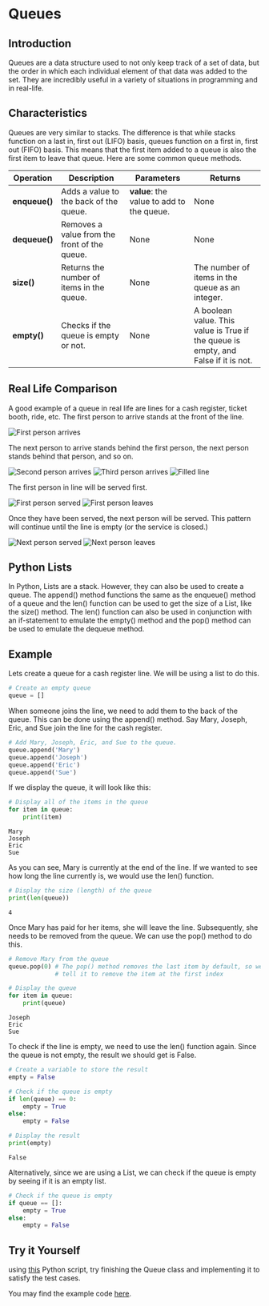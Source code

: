 # Queues

## Introduction

Queues are a data structure used to not only keep track of a set of data, but the order in which each individual element of that data was added to the set. They are incredibly useful in a variety of situations in programming and in real-life.

## Characteristics

Queues are very similar to stacks. The difference is that while stacks function on a last in, first out (LIFO) basis, queues function on a first in, first out (FIFO) basis. This means that the first item added to a queue is also the first item to leave that queue. Here are some common queue methods.

Operation | Description | Parameters | Returns
--------- | ----------- | ---------- | -------
**enqueue()** | Adds a value to the back of the queue. | **value**: the value to add to the queue. | None
**dequeue()** | Removes a value from the front of the queue. | None | None
**size()** | Returns the number of items in the queue. | None | The number of items in the queue as an integer.
**empty()** | Checks if the queue is empty or not. | None | A boolean value. This value is True if the queue is empty, and False if it is not.

## Real Life Comparison

A good example of a queue in real life are lines for a cash register, ticket booth, ride, etc. The first person to arrive stands at the front of the line.

![First person arrives](images\ex_img1.png)

The next person to arrive stands behind the first person, the next person stands behind that person, and so on. 

![Second person arrives](images\ex_img2.png)
![Third person arrives](images\ex_img3.png)
![Filled line](images\ex_img4.png)

The first person in line will be served first.

![First person served](images\ex_img5.png)
![First person leaves](images\ex_img6.png)

Once they have been served, the next person will be served. This pattern will continue until the line is empty (or the service is closed.)

![Next person served](images\ex_img7.png)
![Next person leaves](images\ex_img8.png)

## Python Lists

In Python, Lists are a stack. However, they can also be used to create a queue. The append() method functions the same as the enqueue() method of a queue and the len() function can be used to get the size of a List, like the size() method. The len() function can also be used in conjunction with an if-statement to emulate the empty() method and the pop() method can be used to emulate the dequeue method.

## Example

Lets create a queue for a cash register line. We will be using a list to do this.

```python
# Create an empty queue
queue = []
```

When someone joins the line, we need to add them to the back of the queue. This can be done using the append() method. Say Mary, Joseph, Eric, and Sue join the line for the cash register.

```python
# Add Mary, Joseph, Eric, and Sue to the queue.
queue.append('Mary')
queue.append('Joseph')
queue.append('Eric')
queue.append('Sue')
```

If we display the queue, it will look like this:

```python
# Display all of the items in the queue
for item in queue:
    print(item)
```
```
Mary
Joseph
Eric
Sue
```

As you can see, Mary is currently at the end of the line. If we wanted to see how long the line currently is, we would use the len() function.

```python
# Display the size (length) of the queue
print(len(queue))
```
```
4
```

Once Mary has paid for her items, she will leave the line. Subsequently, she needs to be removed from the queue. We can use the pop() method to do this.

```python
# Remove Mary from the queue
queue.pop(0) # The pop() method removes the last item by default, so we need to
             # tell it to remove the item at the first index

# Display the queue
for item in queue:
    print(queue)
```
```
Joseph
Eric
Sue
```

To check if the line is empty, we need to use the len() function again. Since the queue is not empty, the result we should get is False.

```python
# Create a variable to store the result
empty = False

# Check if the queue is empty
if len(queue) == 0:
    empty = True
else:
    empty = False

# Display the result
print(empty)
```
```
False
```

Alternatively, since we are using a List, we can check if the queue is empty by seeing if it is an empty list.

```python
# Check if the queue is empty
if queue == []:
    empty = True
else:
    empty = False
```

## Try it Yourself

using [this](python_files\queue_tiy.py) Python script, try finishing the Queue class and implementing it to satisfy the test cases.


You may find the example code [here](python_files\queue_ex.py).